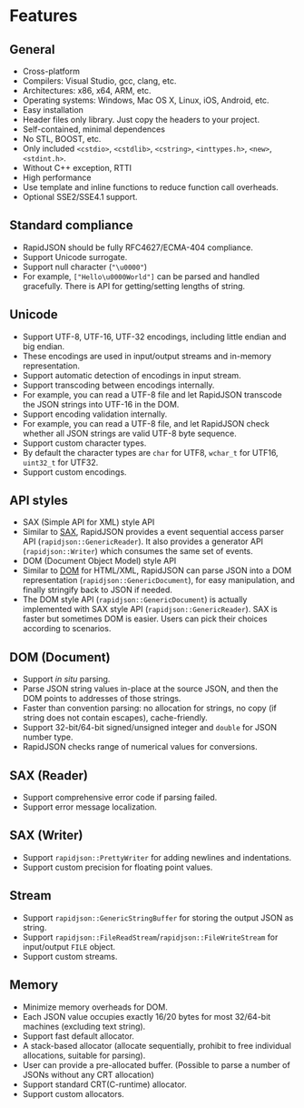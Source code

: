 # Features

## General

* Cross-platform
 * Compilers: Visual Studio, gcc, clang, etc.
 * Architectures: x86, x64, ARM, etc.
 * Operating systems: Windows, Mac OS X, Linux, iOS, Android, etc.
* Easy installation
 * Header files only library. Just copy the headers to your project.
* Self-contained, minimal dependences
 * No STL, BOOST, etc.
 * Only included `<cstdio>`, `<cstdlib>`, `<cstring>`, `<inttypes.h>`, `<new>`, `<stdint.h>`. 
* Without C++ exception, RTTI
* High performance
 * Use template and inline functions to reduce function call overheads.
 * Optional SSE2/SSE4.1 support.

## Standard compliance

* RapidJSON should be fully RFC4627/ECMA-404 compliance.
* Support Unicode surrogate.
* Support null character (`"\u0000"`)
 * For example, `["Hello\u0000World"]` can be parsed and handled gracefully. There is API for getting/setting lengths of string.

## Unicode

* Support UTF-8, UTF-16, UTF-32 encodings, including little endian and big endian.
 * These encodings are used in input/output streams and in-memory representation.
* Support automatic detection of encodings in input stream.
* Support transcoding between encodings internally.
 * For example, you can read a UTF-8 file and let RapidJSON transcode the JSON strings into UTF-16 in the DOM.
* Support encoding validation internally.
 * For example, you can read a UTF-8 file, and let RapidJSON check whether all JSON strings are valid UTF-8 byte sequence.
* Support custom character types.
 * By default the character types are `char` for UTF8, `wchar_t` for UTF16, `uint32_t` for UTF32.
* Support custom encodings.

## API styles

* SAX (Simple API for XML) style API
 * Similar to [SAX](http://en.wikipedia.org/wiki/Simple_API_for_XML), RapidJSON provides a event sequential access parser API (`rapidjson::GenericReader`). It also provides a generator API (`rapidjson::Writer`) which consumes the same set of events.
* DOM (Document Object Model) style API
 * Similar to [DOM](http://en.wikipedia.org/wiki/Document_Object_Model) for HTML/XML, RapidJSON can parse JSON into a DOM representation (`rapidjson::GenericDocument`), for easy manipulation, and finally stringify back to JSON if needed.
 * The DOM style API (`rapidjson::GenericDocument`) is actually implemented with SAX style API (`rapidjson::GenericReader`). SAX is faster but sometimes DOM is easier. Users can pick their choices according to scenarios.

## DOM (Document)

* Support *in situ* parsing.
 * Parse JSON string values in-place at the source JSON, and then the DOM points to addresses of those strings.
 * Faster than convention parsing: no allocation for strings, no copy (if string does not contain escapes), cache-friendly.
* Support 32-bit/64-bit signed/unsigned integer and `double` for JSON number type.
 * RapidJSON checks range of numerical values for conversions.

## SAX (Reader)

* Support comprehensive error code if parsing failed.
* Support error message localization.

## SAX (Writer)

* Support `rapidjson::PrettyWriter` for adding newlines and indentations.
* Support custom precision for floating point values.

## Stream

* Support `rapidjson::GenericStringBuffer` for storing the output JSON as string.
* Support `rapidjson::FileReadStream`/`rapidjson::FileWriteStream` for input/output `FILE` object.
* Support custom streams.

## Memory

* Minimize memory overheads for DOM.
 * Each JSON value occupies exactly 16/20 bytes for most 32/64-bit machines (excluding text string).
* Support fast default allocator.
 * A stack-based allocator (allocate sequentially, prohibit to free individual allocations, suitable for parsing).
 * User can provide a pre-allocated buffer. (Possible to parse a number of JSONs without any CRT allocation)
* Support standard CRT(C-runtime) allocator.
* Support custom allocators.

